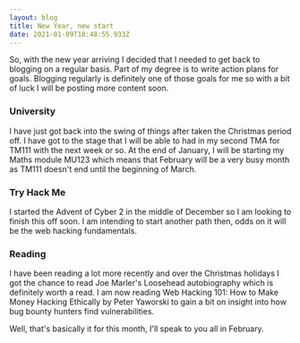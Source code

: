 ```yaml
---
layout: blog
title: New Year, new start
date: 2021-01-09T18:48:55.933Z
---
```

So, with the new year arriving I decided that I needed to get back to blogging on a regular basis. Part of my degree is to write action plans for goals. Blogging regularly is definitely one of those goals for me so with a bit of luck I will be posting more content soon.

### University

I have just got back into the swing of things after taken the Christmas period off. I have got to the stage that I will be able to had in my second TMA for TM111 with the next week or so. At the end of January, I will be starting my Maths module MU123 which means that February will be a very busy month as TM111 doesn't end until the beginning of March.

### Try Hack Me

I started the Advent of Cyber 2 in the middle of December so I am looking to finish this off soon. I am intending to start another path then, odds on it will be the web hacking fundamentals.



### Reading

I have been reading a lot more recently and over the Christmas holidays I got the chance to read Joe Marler's Loosehead autobiography which is definitely worth a read. I am now reading Web Hacking 101: How to Make Money Hacking Ethically by Peter Yaworski to gain a bit on insight into how bug bounty hunters find vulnerabilities.

Well, that's basically it for this month, I'll speak to you all in February.
